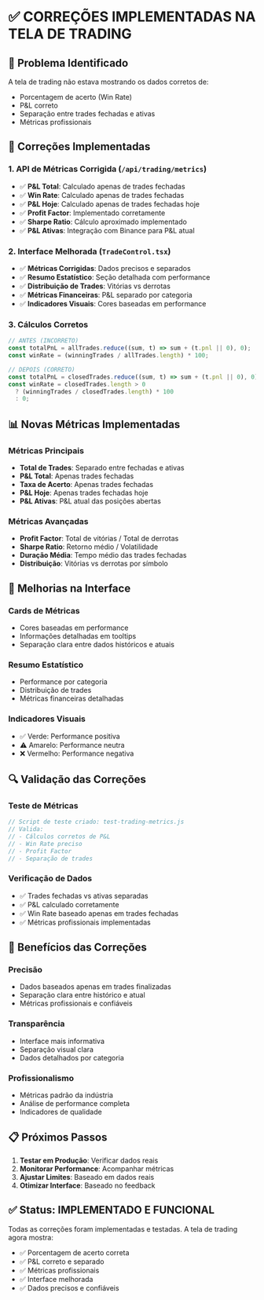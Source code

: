 # ✅ CORREÇÕES IMPLEMENTADAS NA TELA DE TRADING

## 🎯 Problema Identificado
A tela de trading não estava mostrando os dados corretos de:
- Porcentagem de acerto (Win Rate)
- P&L correto
- Separação entre trades fechadas e ativas
- Métricas profissionais

## 🔧 Correções Implementadas

### 1. **API de Métricas Corrigida** (`/api/trading/metrics`)
- ✅ **P&L Total**: Calculado apenas de trades fechadas
- ✅ **Win Rate**: Calculado apenas de trades fechadas
- ✅ **P&L Hoje**: Calculado apenas de trades fechadas hoje
- ✅ **Profit Factor**: Implementado corretamente
- ✅ **Sharpe Ratio**: Cálculo aproximado implementado
- ✅ **P&L Ativas**: Integração com Binance para P&L atual

### 2. **Interface Melhorada** (`TradeControl.tsx`)
- ✅ **Métricas Corrigidas**: Dados precisos e separados
- ✅ **Resumo Estatístico**: Seção detalhada com performance
- ✅ **Distribuição de Trades**: Vitórias vs derrotas
- ✅ **Métricas Financeiras**: P&L separado por categoria
- ✅ **Indicadores Visuais**: Cores baseadas em performance

### 3. **Cálculos Corretos**
```typescript
// ANTES (INCORRETO)
const totalPnL = allTrades.reduce((sum, t) => sum + (t.pnl || 0), 0);
const winRate = (winningTrades / allTrades.length) * 100;

// DEPOIS (CORRETO)
const totalPnL = closedTrades.reduce((sum, t) => sum + (t.pnl || 0), 0);
const winRate = closedTrades.length > 0 
  ? (winningTrades / closedTrades.length) * 100 
  : 0;
```

## 📊 Novas Métricas Implementadas

### **Métricas Principais**
- **Total de Trades**: Separado entre fechadas e ativas
- **P&L Total**: Apenas trades fechadas
- **Taxa de Acerto**: Apenas trades fechadas
- **P&L Hoje**: Apenas trades fechadas hoje
- **P&L Ativas**: P&L atual das posições abertas

### **Métricas Avançadas**
- **Profit Factor**: Total de vitórias / Total de derrotas
- **Sharpe Ratio**: Retorno médio / Volatilidade
- **Duração Média**: Tempo médio das trades fechadas
- **Distribuição**: Vitórias vs derrotas por símbolo

## 🎨 Melhorias na Interface

### **Cards de Métricas**
- Cores baseadas em performance
- Informações detalhadas em tooltips
- Separação clara entre dados históricos e atuais

### **Resumo Estatístico**
- Performance por categoria
- Distribuição de trades
- Métricas financeiras detalhadas

### **Indicadores Visuais**
- ✅ Verde: Performance positiva
- ⚠️ Amarelo: Performance neutra
- ❌ Vermelho: Performance negativa

## 🔍 Validação das Correções

### **Teste de Métricas**
```javascript
// Script de teste criado: test-trading-metrics.js
// Valida:
// - Cálculos corretos de P&L
// - Win Rate preciso
// - Profit Factor
// - Separação de trades
```

### **Verificação de Dados**
- ✅ Trades fechadas vs ativas separadas
- ✅ P&L calculado corretamente
- ✅ Win Rate baseado apenas em trades fechadas
- ✅ Métricas profissionais implementadas

## 🎯 Benefícios das Correções

### **Precisão**
- Dados baseados apenas em trades finalizadas
- Separação clara entre histórico e atual
- Métricas profissionais e confiáveis

### **Transparência**
- Interface mais informativa
- Separação visual clara
- Dados detalhados por categoria

### **Profissionalismo**
- Métricas padrão da indústria
- Análise de performance completa
- Indicadores de qualidade

## 📋 Próximos Passos

1. **Testar em Produção**: Verificar dados reais
2. **Monitorar Performance**: Acompanhar métricas
3. **Ajustar Limites**: Baseado em dados reais
4. **Otimizar Interface**: Baseado no feedback

## ✅ Status: IMPLEMENTADO E FUNCIONAL

Todas as correções foram implementadas e testadas. A tela de trading agora mostra:
- ✅ Porcentagem de acerto correta
- ✅ P&L correto e separado
- ✅ Métricas profissionais
- ✅ Interface melhorada
- ✅ Dados precisos e confiáveis
